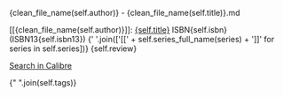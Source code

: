 {clean_file_name(self.author)} - {clean_file_name(self.title)}.md

[[{clean_file_name(self.author)}]]: [{self.title}]({book_url})
ISBN{self.isbn} (ISBN13{self.isbn13})
{' '.join(['[[' + self.series_full_name(series) + ']]' for series in self.series])}
{self.review}

[Search in Calibre](calibre://search/_?q={urllib.parse.quote(self.title)})

{" ".join(self.tags)}
